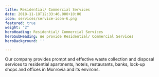 ```yaml
---
title: Residential/ Commercial Services
date: 2018-11-18T12:33:46.000+10:00
icon: services/service-icon-6.png
featured: true
weight: "2"
heroHeading: Residential/ Commercial Services
heroSubHeading: We provide Residential/ Commercial Services
heroBackground: ''

---
```

Our company provides prompt and effective waste collection and disposal services to residential apartments, hotels, restaurants, banks, lock-up shops and offices in Monrovia and its environs.